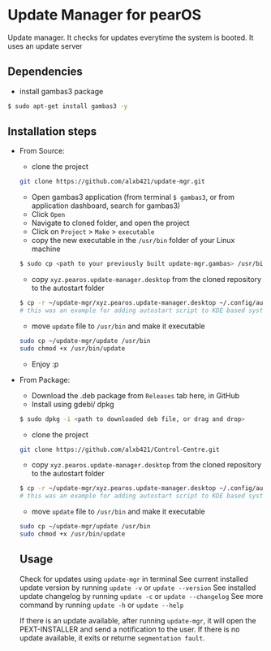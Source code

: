 # Update Manager for pearOS
Update manager. It checks for updates everytime the system is booted.
It uses an update server

## Dependencies

   - install gambas3 package
   ```sh
   $ sudo apt-get install gambas3 -y
   ```

## Installation steps
 - From Source:

   - clone the project
   ```sh
   git clone https://github.com/alxb421/update-mgr.git
   ```
   - Open gambas3 application (from terminal `$ gambas3`, or from application dashboard, search for gambas3)
   - Click `Open`
   - Navigate to cloned folder, and open the project
   - Click on `Project` > `Make` > `executable`
   - copy the new executable in the `/usr/bin` folder of your Linux machine
   ```sh
   $ sudo cp <path to your previously built update-mgr.gambas> /usr/bin/update-mgr
   ```
   - copy `xyz.pearos.update-manager.desktop` from the cloned repository to the autostart folder
   ```sh
   $ cp -r ~/update-mgr/xyz.pearos.update-manager.desktop ~/.config/autostart
   # this was an example for adding autostart script to KDE based system
   ```
   - move `update` file to `/usr/bin` and make it executable
   ```sh
   sudo cp ~/update-mgr/update /usr/bin
   sudo chmod +x /usr/bin/update
   ```
   - Enjoy :p

 - From Package:
   - Download the .deb package from `Releases` tab here, in GitHub
   - Install using gdebi/ dpkg
   ```sh
   $ sudo dpkg -i <path to downloaded deb file, or drag and drop>
   ```
   - clone the project
   ```sh
   git clone https://github.com/alxb421/Control-Centre.git
   ```
   - copy `xyz.pearos.update-manager.desktop` from the cloned repository to the autostart folder
   ```sh
   $ cp -r ~/update-mgr/xyz.pearos.update-manager.desktop ~/.config/autostart
   # this was an example for adding autostart script to KDE based system
   ```
   - move `update` file to `/usr/bin` and make it executable
   ```sh
   sudo cp ~/update-mgr/update /usr/bin
   sudo chmod +x /usr/bin/update
   ```
   
   ## Usage
   Check for updates using `update-mgr` in terminal
   See current installed update version by running `update -v` or `update --version`
   See installed update changelog by running `update -c` or `update --changelog`
   See more command by running `update -h` or `update --help`
   
   If there is an update available, after running `update-mgr`, it will open the PEXT-INSTALLER and send a notification to the user.
   If there is no update available, it exits or returne `segmentation fault`.
